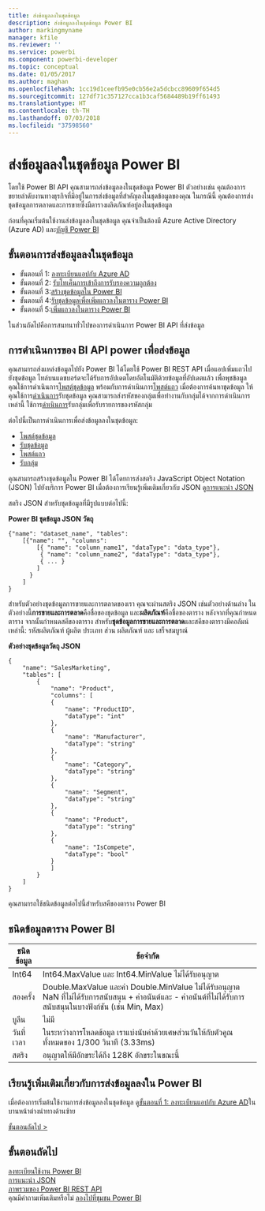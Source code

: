 ```yaml
---
title: ส่งข้อมูลลงในชุดข้อมูล
description: ส่งข้อมูลลงในชุดข้อมูล Power BI
author: markingmyname
manager: kfile
ms.reviewer: ''
ms.service: powerbi
ms.component: powerbi-developer
ms.topic: conceptual
ms.date: 01/05/2017
ms.author: maghan
ms.openlocfilehash: 1cc19d1ceefb95e0cb56e2a5dcbcc89609f654d5
ms.sourcegitcommit: 127df71c357127cca1b3caf5684489b19ff61493
ms.translationtype: HT
ms.contentlocale: th-TH
ms.lasthandoff: 07/03/2018
ms.locfileid: "37598560"
---
```

# <a name="push-data-into-a-power-bi-dataset"></a>ส่งข้อมูลลงในชุดข้อมูล Power BI
โดยใช้ Power BI API คุณสามารถส่งข้อมูลลงในชุดข้อมูล Power BI ตัวอย่างเช่น คุณต้องการขยายลำดับงานทางธุรกิจที่มีอยู่ในการส่งข้อมูลที่สำคัญลงในชุดข้อมูลของคุณ ในกรณีนี้ คุณต้องการส่งชุดข้อมูลการตลาดและการขายซึ่งมีตารางผลิตภัณฑ์อยู่ลงในชุดข้อมูล

ก่อนที่คุณเริ่มต้นใช้งานส่งข้อมูลลงในชุดข้อมูล คุณจำเป็นต้องมี Azure Active Directory (Azure AD) และ[บัญชี Power BI](create-an-azure-active-directory-tenant.md)

## <a name="steps-to-push-data-into-a-dataset"></a>ขั้นตอนการส่งข้อมูลลงในชุดข้อมูล
* ขั้นตอนที่ 1: [ลงทะเบียนแอปกับ Azure AD](walkthrough-push-data-register-app-with-azure-ad.md)
* ขั้นตอนที่ 2: [รับโทเค็นการเข้าถึงการรับรองความถูกต้อง ](walkthrough-push-data-get-token.md)
* ขั้นตอนที่ 3:[สร้างชุดข้อมูลใน Power BI](walkthrough-push-data-create-dataset.md)
* ขั้นตอนที่ 4:[รับชุดข้อมูลเพื่อเพิ่มแถวลงในตาราง Power BI](walkthrough-push-data-get-datasets.md)
* ขั้นตอนที่ 5:[เพิ่มแถวลงในตาราง Power BI](walkthrough-push-data-add-rows.md)

ในส่วนถัดไปคือการสนทนาทั่วไปของการดำเนินการ Power BI API ที่ส่งข้อมูล

## <a name="power-bi-api-operations-to-push-data"></a>การดำเนินการของ BI API power เพื่อส่งข้อมูล
คุณสามารถส่งแหล่งข้อมูลไปยัง Power BI ได้โดยใช้ Power BI REST API เมื่อแอปเพิ่มแถวไปยังชุดข้อมูล ไทล์บนแดชบอร์ดจะได้รับการอัปเดตโดยอัตโนมัติด้วยข้อมูลที่อัปเดตแล้ว เพื่อพุชข้อมูล คุณใช้การดำเนินการ[โพสต์ชุดข้อมูล](https://docs.microsoft.com/rest/api/power-bi/pushdatasets) พร้อมกับการดำเนินการ[โพสต์แถว](https://docs.microsoft.com/rest/api/power-bi/pushdatasets/datasets_postrows) เมื่อต้องการค้นหาชุดข้อมูล ให้คุณใช้การ[ดำเนินการ](https://docs.microsoft.com/rest/api/power-bi/datasets/getdatasets)รับชุดข้อมูล คุณสามารถส่งรหัสของกลุ่มเพื่อทำงานกับกลุ่มได้จากการดำเนินการเหล่านี้ ใช้การ[ดำเนินการ](https://docs.microsoft.com/rest/api/power-bi/groups/getgroups)รับกลุ่มเพื่อรับรายการของรหัสกลุ่ม

ต่อไปนี้เป็นการดำเนินการเพื่อส่งข้อมูลลงในชุดข้อมูล:

* [โพสต์ชุดข้อมูล](https://docs.microsoft.com/rest/api/power-bi/pushdatasets/datasets_postdataset)
* [รับชุดข้อมูล](https://docs.microsoft.com/rest/api/power-bi/datasets/getdatasets)
* [โพสต์แถว](https://docs.microsoft.com/rest/api/power-bi/pushdatasets/datasets_postrows)
* [รับกลุ่ม](https://docs.microsoft.com/rest/api/power-bi/groups/getgroups)

คุณสามารถสร้างชุดข้อมูลใน Power BI ได้โดยการส่งสตริง JavaScript Object Notation (JSON) ไปยังบริการ Power BI เมื่อต้องการเรียนรู้เพิ่มเติมเกี่ยวกับ JSON ดู[การแนะนำ JSON](http://json.org/)

สตริง JSON สำหรับชุดข้อมูลที่มีรูปแบบต่อไปนี้:

**Power BI ชุดข้อมูล JSON วัตถุ**

    {"name": "dataset_name", "tables":
        [{"name": "", "columns":
            [{ "name": "column_name1", "dataType": "data_type"},
             { "name": "column_name2", "dataType": "data_type"},
             { ... }
            ]
          }
        ]
    }

สำหรับตัวอย่างชุดข้อมูลการขายและการตลาดของเรา คุณจะผ่านสตริง JSON เช่นตัวอย่างด้านล่าง ในตัวอย่างนี้**การขายและการตลาด**คือชื่อของชุดข้อมูล และ**ผลิตภัณฑ์**คือชื่อของตาราง หลังจากที่คุณกำหนดตาราง จากนั้นกำหนดสคีของตาราง สำหรับ**ชุดข้อมูลการขายและการตลาด**และสคีของตารางมีคอลัมน์เหล่านี้: รหัสผลิตภัณฑ์ ผู้ผลิต ประเภท ส่วน ผลิตภัณฑ์ และ เสร็จสมบูรณ์

**ตัวอย่างชุดข้อมูลวัตถุ JSON**

    {
        "name": "SalesMarketing",
        "tables": [
            {
                "name": "Product",
                "columns": [
                {
                    "name": "ProductID",
                    "dataType": "int"
                },
                {
                    "name": "Manufacturer",
                    "dataType": "string"
                },
                {
                    "name": "Category",
                    "dataType": "string"
                },
                {
                    "name": "Segment",
                    "dataType": "string"
                },
                {
                    "name": "Product",
                    "dataType": "string"
                },
                {
                    "name": "IsCompete",
                    "dataType": "bool"
                }
                ]
            }
        ]
    }

คุณสามารถใช้ชนิดข้อมูลต่อไปนี้สำหรับสคีของตาราง Power BI

## <a name="power-bi-table-data-types"></a>ชนิดข้อมูลตาราง Power BI

| **ชนิดข้อมูล** | **ข้อจำกัด** |
| --- | --- |
| Int64 |Int64.MaxValue และ Int64.MinValue ไม่ได้รับอนุญาต |
| สองครั้ง |Double.MaxValue และค่า Double.MinValue ไม่ได้รับอนุญาต NaN ที่ไม่ได้รับการสนับสนุน + ค่าอนันต์และ - ค่าอนันต์ที่ไม่ได้รับการสนับสนุนในบางฟังก์ชัน (เช่น Min, Max) |
| บูลีน |ไม่มี |
| วันที่เวลา |ในระหว่างการโหลดข้อมูล เราแบ่งนับค่าด้วยเศษส่วนวันให้กับตัวคูณทั้งหมดของ 1/300 วินาที (3.33ms) |
| สตริง |อนุญาตให้มีอักขระได้ถึง 128K อักขระในขณะนี้ |

## <a name="learn-more-about-pushing-data-into-power-bi"></a>เรียนรู้เพิ่มเติมเกี่ยวกับการส่งข้อมูลลงใน Power BI
เมื่อต้องการเริ่มต้นใช้งานการส่งข้อมูลลงในชุดข้อมูล ดู[ขั้นตอนที่ 1: ลงทะเบียนแอปกับ Azure AD](walkthrough-push-data-register-app-with-azure-ad.md)ในบานหน้าต่างนำทางด้านซ้าย

[ขั้นตอนถัดไป >](walkthrough-push-data-register-app-with-azure-ad.md)

## <a name="next-steps"></a>ขั้นตอนถัดไป
[ลงทะเบียนใช้งาน Power BI](create-an-azure-active-directory-tenant.md)  
[การแนะนำ JSON](http://json.org/)  
[ภาพรวมของ Power BI REST API](overview-of-power-bi-rest-api.md)  
คุณมีคำถามเพิ่มเติมหรือไม่ [ลองไปที่ชุมชน Power BI](http://community.powerbi.com/)

